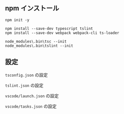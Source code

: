 ## npm インストール
```
npm init -y

npm install --save-dev typescript tslint
npm install --save-dev webpack webpack-cli ts-loader

node_modules\.bin\tsc --init
node_modules\.bin\tslint --init
```

## 設定
`tsconfig.json` の設定


`tslint.json` の設定


`vscode/launch.json` の設定


`vscode/tasks.json` の設定


